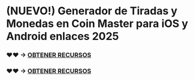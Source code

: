 # (NUEVO!) Generador de Tiradas y Monedas en Coin Master para iOS y Android enlaces 2025

### ♥♥ → [OBTENER RECURSOS](https://agri-servicesagency.com/getmedia/ef712151-501a-440f-80f7-9348375574a2/c0inmaster.html)

### ♥♥ → [OBTENER RECURSOS](https://agri-servicesagency.com/getmedia/ef712151-501a-440f-80f7-9348375574a2/c0inmaster.html)